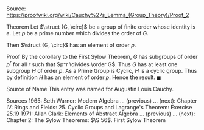 # 

Source: https://proofwiki.org/wiki/Cauchy%27s_Lemma_(Group_Theory)/Proof_2



Theorem
Let $\struct {G, \circ}$ be a group of finite order whose identity is $e$.
Let $p$ be a prime number which divides the order of $G$.

Then $\struct {G, \circ}$ has an element of order $p$.


Proof
By the corollary to the First Sylow Theorem, $G$ has subgroups of order $p^r$ for all $r$ such that $p^r \divides \order G$.
Thus $G$ has at least one subgroup $H$ of order $p$.
As a Prime Group is Cyclic, $H$ is a cyclic group.
Thus by definition $H$ has an element of order $p$.
Hence the result.
$\blacksquare$


Source of Name
This entry was named for Augustin Louis Cauchy.


Sources
1965: Seth Warner: Modern Algebra ... (previous) ... (next): Chapter $\text {IV}$: Rings and Fields: $25$. Cyclic Groups and Lagrange's Theorem: Exercise $25.19$
1971: Allan Clark: Elements of Abstract Algebra ... (previous) ... (next): Chapter $2$: The Sylow Theorems: $\S 56$. First Sylow Theorem




